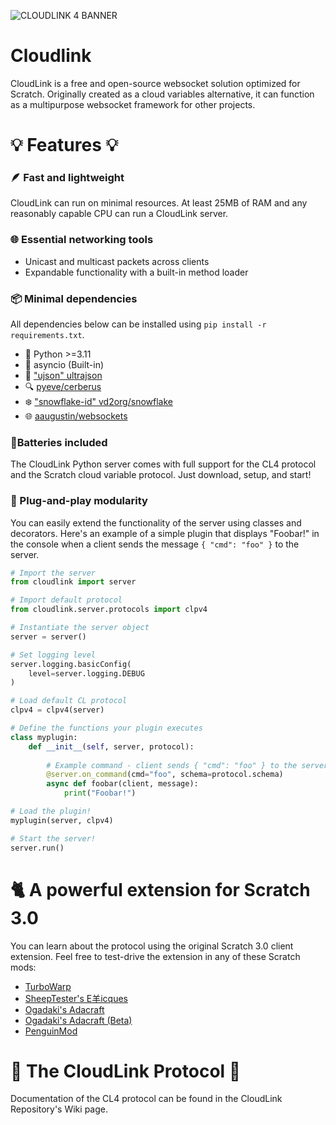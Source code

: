 ![CLOUDLINK 4 BANNER](https://user-images.githubusercontent.com/12957745/188282246-a221e66a-5d8a-4516-9ae2-79212b745d91.png)

# Cloudlink
CloudLink is a free and open-source websocket solution optimized for Scratch.
Originally created as a cloud variables alternative, it can function as a multipurpose websocket framework for other projects.

# 💡 Features 💡

### 🪶 Fast and lightweight
CloudLink can run on minimal resources. At least 25MB of RAM and any reasonably capable CPU can run a CloudLink server.

### 🌐 Essential networking tools
* Unicast and multicast packets across clients
* Expandable functionality with a built-in method loader

### 📦 Minimal dependencies
All dependencies below can be installed using `pip install -r requirements.txt`.
* 🐍 Python >=3.11
* 🧵 asyncio (Built-in)
* 📃 ["ujson" ultrajson](https://github.com/ultrajson/ultrajson)
* 🔍 [pyeve/cerberus](https://github.com/pyeve/cerberus)
* ❄️ ["snowflake-id" vd2org/snowflake](https://github.com/vd2org/snowflake)
* 🌐 [aaugustin/websockets](https://github.com/aaugustin/websockets)

### 🔋Batteries included
The CloudLink Python server comes with full support for the CL4 protocol and the Scratch cloud variable protocol.
Just download, setup, and start!

### 🧱 Plug-and-play modularity
You can easily extend the functionality of the server using classes and decorators. 
Here's an example of a simple plugin that displays "Foobar!" in the console
when a client sends the message `{ "cmd": "foo" }` to the server.

```python
# Import the server
from cloudlink import server

# Import default protocol
from cloudlink.server.protocols import clpv4

# Instantiate the server object
server = server()

# Set logging level
server.logging.basicConfig(
    level=server.logging.DEBUG
)

# Load default CL protocol
clpv4 = clpv4(server)

# Define the functions your plugin executes
class myplugin:
    def __init__(self, server, protocol):
        
        # Example command - client sends { "cmd": "foo" } to the server, this function will execute
        @server.on_command(cmd="foo", schema=protocol.schema)
        async def foobar(client, message):
            print("Foobar!")

# Load the plugin!
myplugin(server, clpv4)

# Start the server!
server.run()
```

# 🐈 A powerful extension for Scratch 3.0
You can learn about the protocol using the original Scratch 3.0 client extension.
Feel free to test-drive the extension in any of these Scratch mods:

- [TurboWarp](https://turbowarp.org/editor?extension=https://mikedev101.github.io/cloudlink/S4-1-nosuite.js)
- [SheepTester's E羊icques](https://sheeptester.github.io/scratch-gui/?url=https://mikedev101.github.io/cloudlink/S4-1-nosuite.js)
- [Ogadaki's Adacraft](https://adacraft.org/studio/)
- [Ogadaki's Adacraft (Beta)](https://beta.adacraft.org/studio/)
- [PenguinMod](https://studio.penguinmod.site/editor.html?extension=https://mikedev101.github.io/cloudlink/S4-1-nosuite.js)

# 📃 The CloudLink Protocol 📃
Documentation of the CL4 protocol can be found in the CloudLink Repository's Wiki page.
